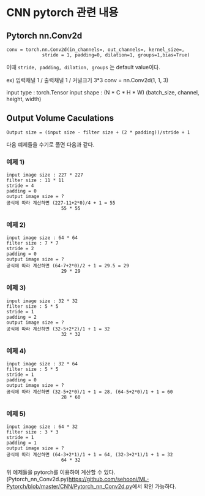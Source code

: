 # CNN pytorch 관련 내용

## Pytorch nn.Conv2d
    conv = torch.nn.Conv2d(in_channels=, out_channels=, kernel_size=,
                 stride = 1, padding=0, dilation=1, groups=1,bias=True)
이때 `stride, padding, dilation, groups` 는 default value이다.
 
ex) 입력채널 1 / 출력채널 1 / 커널크기 3*3
    conv = nn.Conv2d(1, 1, 3)

input type : torch.Tensor
input shape : (N * C * H * W)
              (batch_size, channel, height, width)

## Output Volume Caculations
    Output size = (input size - filter size + (2 * padding))/stride + 1

다음 예제들을 수기로 풀면 다음과 같다.
### 예제 1)
    input image size : 227 * 227
    filter size : 11 * 11
    stride = 4
    padding = 0
    output image size = ?
    공식에 따라 계산하면 (227-11+2*0)/4 + 1 = 55
                        55 * 55

### 예제 2)
    input image size : 64 * 64
    filter size : 7 * 7
    stride = 2
    padding = 0
    output image size = ?
    공식에 따라 계산하면 (64-7+2*0)/2 + 1 = 29.5 = 29
                        29 * 29

### 예제 3)
    input image size : 32 * 32
    filter size : 5 * 5
    stride = 1
    padding = 2
    output image size = ?
    공식에 따라 계산하면 (32-5+2*2)/1 + 1 = 32
                        32 * 32

### 예제 4)
    input image size : 32 * 64
    filter size : 5 * 5
    stride = 1
    padding = 0
    output image size = ?
    공식에 따라 계산하면 (32-5+2*0)/1 + 1 = 28, (64-5+2*0)/1 + 1 = 60
                        28 * 60

### 예제 5)
    input image size : 64 * 32
    filter size : 3 * 3
    stride = 1
    padding = 1
    output image size = ?
    공식에 따라 계산하면 (64-3+2*1)/1 + 1 = 64, (32-3+2*1)/1 + 1 = 32
                        64 * 32

위 예제들을 pytorch를 이용하여 계산할 수 있다.
(Pytorch_nn_Conv2d.py)<https://github.com/sehooni/ML-Pytorch/blob/master/CNN/Pytorch_nn_Conv2d.py>에서 확인 가능하다.
